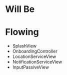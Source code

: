 #  Will Be

# Flowing

- SplashView
- OnboardingController
- LocationServiceView 
- NotificationServiceView
- InputPassiveView
